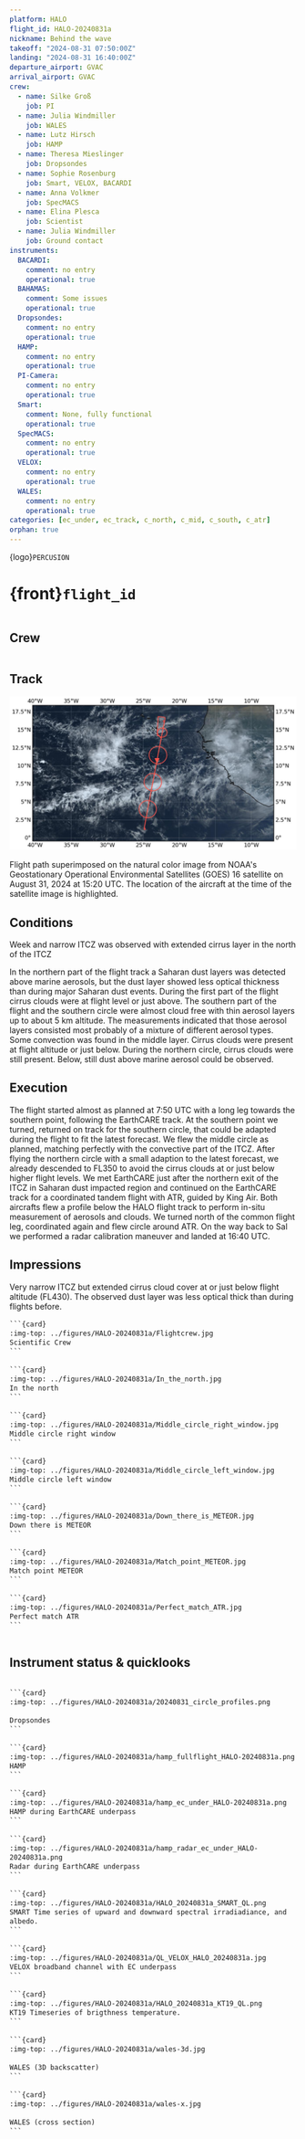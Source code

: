 ```yaml
---
platform: HALO
flight_id: HALO-20240831a
nickname: Behind the wave
takeoff: "2024-08-31 07:50:00Z"
landing: "2024-08-31 16:40:00Z"
departure_airport: GVAC
arrival_airport: GVAC
crew:
  - name: Silke Groß
    job: PI
  - name: Julia Windmiller
    job: WALES
  - name: Lutz Hirsch
    job: HAMP
  - name: Theresa Mieslinger
    job: Dropsondes
  - name: Sophie Rosenburg
    job: Smart, VELOX, BACARDI
  - name: Anna Volkmer
    job: SpecMACS
  - name: Elina Plesca
    job: Scientist
  - name: Julia Windmiller
    job: Ground contact
instruments:
  BACARDI:
    comment: no entry
    operational: true
  BAHAMAS:
    comment: Some issues
    operational: true
  Dropsondes:
    comment: no entry
    operational: true
  HAMP:
    comment: no entry
    operational: true
  PI-Camera:
    comment: no entry
    operational: true
  Smart:
    comment: None, fully functional
    operational: true
  SpecMACS:
    comment: no entry
    operational: true
  VELOX:
    comment: no entry
    operational: true
  WALES:
    comment: no entry
    operational: true
categories: [ec_under, ec_track, c_north, c_mid, c_south, c_atr]
orphan: true
---
```


{logo}`PERCUSION`

# {front}`flight_id`

```{badges}
```

## Crew

```{crew-list}
```

## Track

![track](../figures/HALO-20240831a/HALO-20240831a-track.jpeg) 

Flight path superimposed on the natural color image from NOAA's Geostationary Operational Environmental Satellites (GOES) 16 satellite on August 31, 2024 at 15:20 UTC. The location of the aircraft at the time of the satellite image is highlighted.

## Conditions

Week and narrow ITCZ was observed with extended cirrus layer in the north of the ITCZ

In the northern part of the flight track a Saharan dust layers was detected above marine aerosols, but the dust layer showed less optical thickness than during major Saharan dust events. During the first part of the flight cirrus clouds were at flight level or just above. The southern part of the flight and the southern circle were almost cloud free with thin aerosol layers up to about 5 km altitude. The measurements indicated that those aerosol layers consisted most probably of a mixture of different aerosol types. Some convection was found in the middle layer. Cirrus clouds were present at flight altitude or just below. During the northern circle, cirrus clouds were still present. Below, still dust above marine aerosol could be observed.


## Execution

The flight started almost as planned at 7:50 UTC with a long leg towards the southern point, following the EarthCARE track. At the southern point we turned, returned on track for the southern circle, that could be adapted during the flight to fit the latest forecast. We flew the middle circle as planned, matching perfectly with the convective part of the ITCZ. After flying the northern circle with a small adaption to the latest forecast, we already descended to FL350 to avoid the cirrus clouds at or just below higher flight levels. We met EarthCARE just after the northern exit of the ITCZ in Saharan dust impacted region and continued on the EarthCARE track for a coordinated tandem flight with ATR, guided by King Air. Both aircrafts flew a profile below the HALO flight track to perform in-situ measurement of aerosols and clouds. We turned north of the common flight leg, coordinated again and flew circle around ATR. On the way back to Sal we performed a radar calibration maneuver and landed at 16:40 UTC.

## Impressions

Very narrow ITCZ but extended cirrus cloud cover at or just below flight altitude (FL430). The observed dust layer was less optical thick than during flights before.



````{card-carousel} 2
```{card}
:img-top: ../figures/HALO-20240831a/Flightcrew.jpg
Scientific Crew
```

```{card}
:img-top: ../figures/HALO-20240831a/In_the_north.jpg
In the north
```

```{card}
:img-top: ../figures/HALO-20240831a/Middle_circle_right_window.jpg
Middle circle right window
```

```{card}
:img-top: ../figures/HALO-20240831a/Middle_circle_left_window.jpg
Middle circle left window
```

```{card}
:img-top: ../figures/HALO-20240831a/Down_there_is_METEOR.jpg
Down there is METEOR
```

```{card}
:img-top: ../figures/HALO-20240831a/Match_point_METEOR.jpg
Match point METEOR
```

```{card}
:img-top: ../figures/HALO-20240831a/Perfect_match_ATR.jpg
Perfect match ATR
```


````

## Instrument status & quicklooks

```{instrument-table}
```

````{card-carousel} 2
```{card}
:img-top: ../figures/HALO-20240831a/20240831_circle_profiles.png

Dropsondes
```

```{card}
:img-top: ../figures/HALO-20240831a/hamp_fullflight_HALO-20240831a.png
HAMP 
```

```{card}
:img-top: ../figures/HALO-20240831a/hamp_ec_under_HALO-20240831a.png
HAMP during EarthCARE underpass
```

```{card}
:img-top: ../figures/HALO-20240831a/hamp_radar_ec_under_HALO-20240831a.png
Radar during EarthCARE underpass
```

```{card}
:img-top: ../figures/HALO-20240831a/HALO_20240831a_SMART_QL.png
SMART Time series of upward and downward spectral irradiadiance, and albedo.
```

```{card}
:img-top: ../figures/HALO-20240831a/QL_VELOX_HALO_20240831a.jpg
VELOX broadband channel with EC underpass
```

```{card}
:img-top: ../figures/HALO-20240831a/HALO_20240831a_KT19_QL.png
KT19 Timeseries of brigthness temperature.
```

```{card}
:img-top: ../figures/HALO-20240831a/wales-3d.jpg

WALES (3D backscatter)
```

```{card}
:img-top: ../figures/HALO-20240831a/wales-x.jpg

WALES (cross section)
```

````
